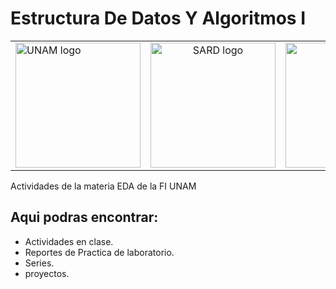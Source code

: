 # Estructura De Datos Y Algoritmos I 

<table>
  <tr>
    <td align="left">
      <img height="200" width="200" src="https://upload.wikimedia.org/wikipedia/commons/c/ca/Escudo-UNAM-escalable.svg" alt="UNAM logo">
    </td>
    <td align="center">
      <img height="200" width="200" src="https://imgur.com/aMA0OpO.png" alt="SARD logo">
    </td>
    <td align="right">
      <img height="200" width="200" src="https://imgur.com/40yIkfa.png" alt="FI logo">
    </td>
  </tr>
</table>

Actividades de la materia EDA de la FI UNAM

## Aqui podras encontrar:

- Actividades en clase.
- Reportes de Practica de laboratorio.
- Series.
- proyectos.
